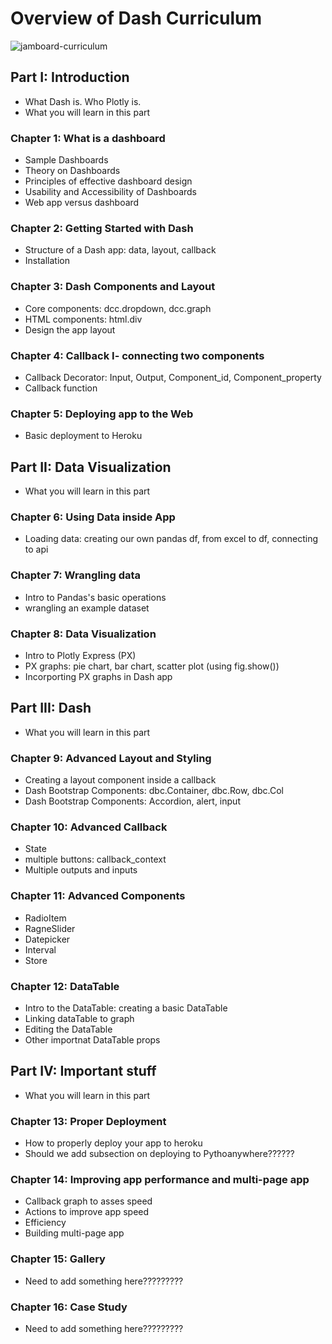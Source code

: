 # Overview of Dash Curriculum

![jamboard-curriculum](https://user-images.githubusercontent.com/32049495/154767620-3a2b0579-c586-4581-a3be-51c6157549ba.png)

## Part I: Introduction
 
 - What Dash is. Who Plotly is.
 - What you will learn in this part

### Chapter 1: What is a dashboard

- Sample Dashboards
- Theory on Dashboards
- Principles of effective dashboard design
- Usability and Accessibility of Dashboards
- Web app versus dashboard

### Chapter 2: Getting Started with Dash

 - Structure of a Dash app: data, layout, callback
 - Installation

### Chapter 3: Dash Components and Layout

 - Core components: dcc.dropdown, dcc.graph 
 - HTML components: html.div
 - Design the app layout

### Chapter 4: Callback I- connecting two components

 - Callback Decorator: Input, Output, Component_id, Component_property
 - Callback function
 
### Chapter 5: Deploying app to the Web

 - Basic deployment to Heroku

## Part II: Data Visualization

 - What you will learn in this part

### Chapter 6: Using Data inside App

 - Loading data: creating our own pandas df, from excel to df, connecting to api 
 
### Chapter 7: Wrangling data

 - Intro to Pandas's basic operations
 - wrangling an example dataset 

### Chapter 8: Data Visualization

 - Intro to Plotly Express (PX)
 - PX graphs: pie chart, bar chart, scatter plot (using fig.show())
 - Incorporting PX graphs in Dash app 

## Part III: Dash

 - What you will learn in this part
 
### Chapter 9: Advanced Layout and Styling

 - Creating a layout component inside a callback
 - Dash Bootstrap Components: dbc.Container, dbc.Row, dbc.Col
 - Dash Bootstrap Components: Accordion, alert, input
  
### Chapter 10: Advanced Callback

 - State
 - multiple buttons: callback_context
 - Multiple outputs and inputs

### Chapter 11: Advanced Components

 - RadioItem
 - RagneSlider
 - Datepicker
 - Interval
 - Store

### Chapter 12: DataTable

 - Intro to the DataTable: creating a basic DataTable
 - Linking dataTable to graph
 - Editing the DataTable
 - Other importnat DataTable props

## Part IV: Important stuff

 - What you will learn in this part

### Chapter 13: Proper Deployment

 - How to properly deploy your app to heroku
 - Should we add subsection on deploying to Pythoanywhere??????

### Chapter 14: Improving app performance and multi-page app

 - Callback graph to asses speed
 - Actions to improve app speed
 - Efficiency
 - Building multi-page app
 
### Chapter 15: Gallery

 - Need to add something here?????????

### Chapter 16: Case Study

 - Need to add something here?????????
